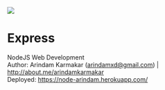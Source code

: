 ![](http://imgur.com/MT7jNK6)

# Express
NodeJS Web Development
<br>Author: Arindam Karmakar (arindamxd@gmail.com) | http://about.me/arindamkarmakar
<br>Deployed: https://node-arindam.herokuapp.com/